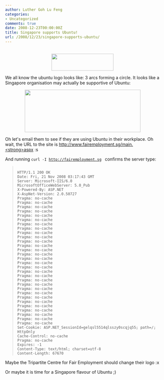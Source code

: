 ```yaml
---
author: Luther Goh Lu Feng
categories:
- Uncategorized
comments: true
date: 2008-12-23T00:00:00Z
title: Singapore supports Ubuntu!
url: /2008/12/23/singapore-supports-ubuntu/
---
```


<div>&nbsp;</div>
<div align="center"><a href='/res/2008/11/ubuntulogo.png'><img src="/res/2008/11/ubuntulogo.png" alt="" title="ubuntulogo" width="202" height="55" class="aligncenter size-full wp-image-112" /></a></div>

We all know the ubuntu logo looks like: 3 arcs forming a circle. It looks like a Singapore organisation may actually be supportive of Ubuntu:

<div align="center"><a href='http://www.fairemployment.sg/main.aspx'><img src="/res/2008/11/logo.jpg" alt="" title="logo" width="377" height="138" class="aligncenter size-full wp-image-113" /></a></div>

Oh let's email them to see if they are using Ubuntu in their workplace. Oh wait, the URL to the site is <a href="http://www.fairemployment.sg/main.aspx">http://www.fairemployment.sg/main.<strong>aspx</strong></a> :s

And running <code>curl -I http://fairemployment.sg </code> confirms the server type:


<blockquote><code>
HTTP/1.1 200 OK
Date: Fri, 21 Nov 2008 03:17:43 GMT
Server: Microsoft-IIS/6.0
MicrosoftOfficeWebServer: 5.0_Pub
X-Powered-By: ASP.NET
X-AspNet-Version: 2.0.50727
Pragma: no-cache
Pragma: no-cache
Pragma: no-cache
Pragma: no-cache
Pragma: no-cache
Pragma: no-cache
Pragma: no-cache
Pragma: no-cache
Pragma: no-cache
Pragma: no-cache
Pragma: no-cache
Pragma: no-cache
Pragma: no-cache
Pragma: no-cache
Pragma: no-cache
Pragma: no-cache
Pragma: no-cache
Pragma: no-cache
Pragma: no-cache
Pragma: no-cache
Pragma: no-cache
Pragma: no-cache
Pragma: no-cache
Pragma: no-cache
Pragma: no-cache
Pragma: no-cache
Pragma: no-cache
Pragma: no-cache
Pragma: no-cache
Pragma: no-cache
Set-Cookie: ASP.NET_SessionId=gelqsl5514qlsszy0scqjq55; path=/; HttpOnly
Cache-Control: no-cache
Pragma: no-cache
Expires: -1
Content-Type: text/html; charset=utf-8
Content-Length: 67670
</code>
</blockquote>

Maybe the Tripartite Centre for Fair Employment should change their logo :x

Or maybe it is time for a Singapore flavour of Ubuntu ;)
